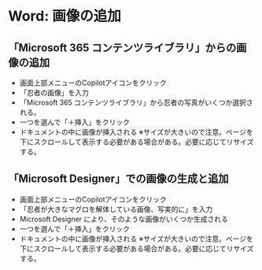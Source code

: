 # Word: 画像の追加


## 「Microsoft 365 コンテンツライブラリ」からの画像の追加

- 画面上部メニューのCopilotアイコンをクリック
- 「忍者の画像」を入力
- 「Microsoft 365 コンテンツライブラリ」から忍者の写真がいくつか選択される。
- 一つを選んで「＋挿入」をクリック
- ドキュメントの中に画像が挿入される ※サイズが大きいので注意。ページを下にスクロールして表示する必要がある場合がある。必要に応じてリサイズする。

## 「Microsoft Designer」での画像の生成と追加

- 画面上部メニューのCopilotアイコンをクリック
- 「忍者が大きなマグロを解体している画像、写実的に」を入力
- Microsoft Designer により、そのような画像がいくつか生成される
- 一つを選んで「＋挿入」をクリック
- ドキュメントの中に画像が挿入される ※サイズが大きいので注意。ページを下にスクロールして表示する必要がある場合がある。必要に応じてリサイズする。

